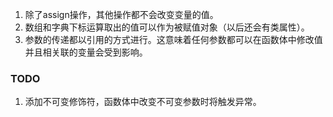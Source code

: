 1. 除了assign操作，其他操作都不会改变变量的值。
1. 数组和字典下标运算取出的值可以作为被赋值对象（以后还会有类属性）。
1. 参数的传递都以引用的方式进行。这意味着任何参数都可以在函数体中修改值并且相关联的变量会受到影响。
### TODO
1. 添加不可变修饰符，函数体中改变不可变参数时将触发异常。